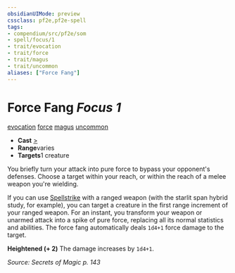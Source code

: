 ```yaml
---
obsidianUIMode: preview
cssclass: pf2e,pf2e-spell
tags:
- compendium/src/pf2e/som
- spell/focus/1
- trait/evocation
- trait/force
- trait/magus
- trait/uncommon
aliases: ["Force Fang"]
---
```

# Force Fang *Focus 1*   
[evocation](../../rules/traits/evocation.md)  [force](../../rules/traits/force.md)  [magus](../../rules/traits/magus-som.md)  [uncommon](../../rules/traits/uncommon.md)  

- **Cast** [>](../../rules/core-rulebook/chapter-9-playing-the-game.md#Actions "Single Action") 
- **Range**varies
- **Targets**1 creature

You briefly turn your attack into pure force to bypass your opponent's defenses. Choose a target within your reach, or within the reach of a melee weapon you're wielding.

If you can use [Spellstrike](../../rules/actions/spellstrike-som.md) with a ranged weapon (with the starlit span hybrid study, for example), you can target a creature in the first range increment of your ranged weapon. For an instant, you transform your weapon or unarmed attack into a spike of pure force, replacing all its normal statistics and abilities. The force fang automatically deals `1d4+1` force damage to the target.

**Heightened (+ 2)** The damage increases by `1d4+1`.

*Source: Secrets of Magic p. 143*